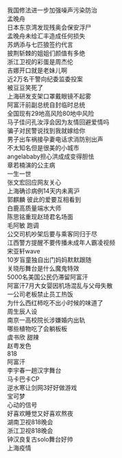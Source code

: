 我国修法进一步加强噪声污染防治  
孟晚舟  
日本东京湾发现残奥会保安浮尸  
孟晚舟未给汇丰造成任何损失  
苏炳添与七匹狼签约代言  
披荆斩棘的姐姐们颜值有多绝  
浙江卫视的彩蛋是周杰伦  
吉娜开口就是老妹儿啊  
近2万名干警向纪委监委投案  
被豆豆笑死了  
上海研发支架口罩戴眼镜不起雾  
阿富汗前副总统自封临时总统  
全国现有29地高风险80地中风险  
马子佳问孔汝淳会因为友情回避爱情吗  
骗子对民警说找到我就嫁给你  
男子出车祸接孕妻电话求消防别出声  
不太知名但是很美的小城市  
angelababy担心洪成成变得胆怯  
章若楠演的公主病  
一生一世  
张文宏回应网友关心  
上海确诊病例14天内未离沪  
郭麒麟 彼此的爱要互相看到  
白鹿高质量端水大师  
陈思铭重现赵琦君名场面  
毛阿敏 跑调  
公交司机吵架后要与乘客同归于尽  
江西警方提醒不要传播未成年人霸凌视频  
宋亚轩wave  
10岁盲童独自出门妈妈默默跟随  
关晓彤舞台是什么魔鬼特效  
5000名美国公民仍滞留阿富汗  
阿富汗7月大女婴因机场混乱与父母失散  
一公司老板禁止员工热饭  
为什么西红柿吃不出小时候的味道了  
周生辰人设  
南京一高校院长涉嫌婚内出轨  
哪些植物吃了会躺板板  
虞书欣 甜辣  
赵粤发色  
818  
阿富汗  
李宇春一趟汉字舞台  
马卡巴卡CP  
逆水寒让剑网3好好做游戏  
宝可梦  
心动的信号  
好喜欢睡觉又好喜欢熬夜  
湖南卫视818晚会  
浙江卫视818晚会  
钟汉良复古solo舞台好帅  
上海疫情  
